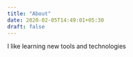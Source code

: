 ```yaml
---
title: "About"
date: 2020-02-05T14:49:01+05:30
draft: false
---
```


I like learning new tools and technologies 